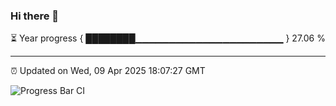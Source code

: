 ### Hi there 👋

⏳ Year progress { ████████▁▁▁▁▁▁▁▁▁▁▁▁▁▁▁▁▁▁▁▁▁▁ } 27.06 %

---

⏰ Updated on Wed, 09 Apr 2025 18:07:27 GMT

![Progress Bar CI](https://github.com/liununu/liununu/workflows/Progress%20Bar%20CI/badge.svg)
